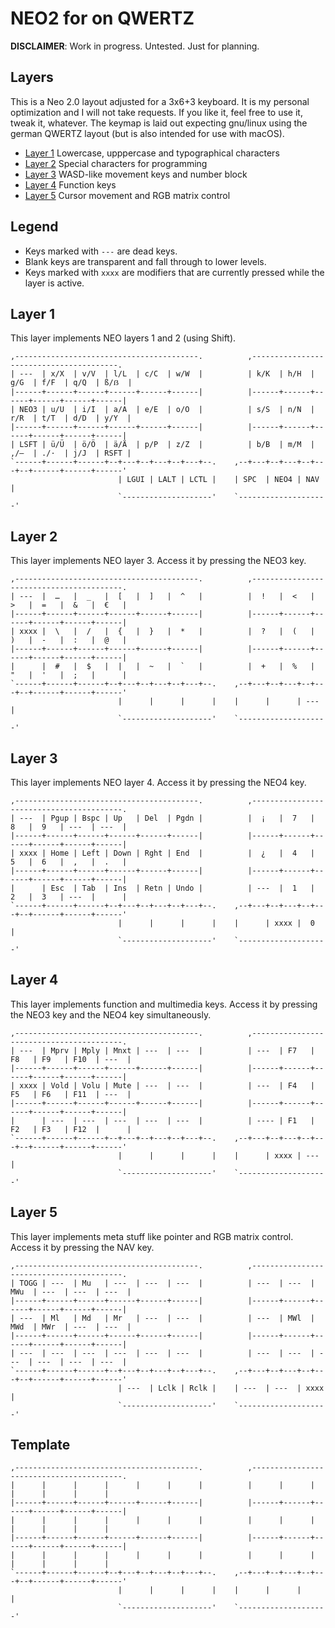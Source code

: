 # NEO2 for <insert keyboard here> on QWERTZ

**DISCLAIMER**: Work in progress. Untested. Just for planning.

## Layers
This is a Neo 2.0 layout adjusted for a 3x6+3 keyboard. It is my personal optimization and I will not take requests. If you like it, feel free to use it, tweak it, whatever. The keymap is laid out expecting gnu/linux using the german QWERTZ layout (but is also intended for use with macOS).

- [Layer 1](#layer-1) Lowercase, upppercase and typographical characters
- [Layer 2](#layer-2) Special characters for programming
- [Layer 3](#layer-3) WASD-like movement keys and number block
- [Layer 4](#layer-4) Function keys
- [Layer 5](#layer-5) Cursor movement and RGB matrix control

## Legend

 * Keys marked with `---` are dead keys.
 * Blank keys are transparent and fall through to lower levels.
 * Keys marked with `xxxx` are modifiers that are currently pressed while the layer is active.

## Layer 1

This layer implements NEO layers 1 and 2 (using Shift).

```
,-----------------------------------------.          ,----------------------------------------.
| ---  | x/X  | v/V  | l/L  | c/C  | w/W  |          | k/K  | h/H  | g/G  | f/F  | q/Q  | ß/ẞ  |
|------+------+------+------+------+------|          |------+------+------+------+------+------|
| NEO3 | u/U  | i/I  | a/A  | e/E  | o/O  |          | s/S  | n/N  | r/R  | t/T  | d/D  | y/Y  |
|------+------+------+------+------+------|          |------+------+------+------+------+------|
| LSFT | ü/Ü  | ö/Ö  | ä/Ä  | p/P  | z/Z  |          | b/B  | m/M  | ,/–  | ./·  | j/J  | RSFT |
`------+------+------+--+---+--+---+--+---+--.    ,--+---+--+---+--+---+--+------+------+------'
                        | LGUI | LALT | LCTL |    | SPC  | NEO4 | NAV  |
                        `--------------------'    `--------------------'
```

## Layer 2

This layer implements NEO layer 3. Access it by pressing the NEO3 key.

```
,-----------------------------------------.          ,-----------------------------------------.
| ---  |  …   |  _   |  [   |  ]   |  ^   |          |  !   |  <   |  >   |  =   |  &   |  €   |
|------+------+------+------+------+------|          |------+------+------+------+------+------|
| xxxx |  \   |  /   |  {   |  }   |  *   |          |  ?   |  (   |  )   |  -   |  :   |  @   |
|------+------+------+------+------+------|          |------+------+------+------+------+------|
|      |  #   |  $   |  |   |  ~   |  `   |          |  +   |  %   |  "   |  '   |  ;   |      |
`------+------+------+--+---+--+---+--+---+--.    ,--+---+--+---+--+---+--+------+------+------'
                        |      |      |      |    |      |      | ---  |
                        `--------------------'    `--------------------'
```

## Layer 3

This layer implements NEO layer 4. Access it by pressing the NEO4 key.

```
,-----------------------------------------.          ,-----------------------------------------.
| ---  | Pgup | Bspc | Up   | Del  | Pgdn |          |  ¡   |  7   |  8   |  9   | ---  | ---  |
|------+------+------+------+------+------|          |------+------+------+------+------+------|
| xxxx | Home | Left | Down | Rght | End  |          |  ¿   |  4   |  5   |  6   |  ,   |  .   |
|------+------+------+------+------+------|          |------+------+------+------+------+------|
|      | Esc  | Tab  | Ins  | Retn | Undo |          | ---  |  1   |  2   |  3   | ---  |      |
`------+------+------+--+---+--+---+--+---+--.    ,--+---+--+---+--+---+--+------+------+------'
                        |      |      |      |    |      | xxxx |  0   |
                        `--------------------'    `--------------------'
```

## Layer 4

This layer implements function and multimedia keys. Access it by pressing the NEO3 key and the NEO4 key simultaneously.

```
,-----------------------------------------.          ,-----------------------------------------.
| ---  | Mprv | Mply | Mnxt | ---  | ---  |          | ---  | F7   | F8   | F9   | F10  | ---  |
|------+------+------+------+------+------|          |------+------+------+------+------+------|
| xxxx | Vold | Volu | Mute | ---  | ---  |          | ---  | F4   | F5   | F6   | F11  | ---  |
|------+------+------+------+------+------|          |------+------+------+------+------+------|
|      | ---  | ---  | ---  | ---  | ---  |          | ---- | F1   | F2   | F3   | F12  |      |
`------+------+------+--+---+--+---+--+---+--.    ,--+---+--+---+--+---+--+------+------+------'
                        |      |      |      |    |      | xxxx | ---  |
                        `--------------------'    `--------------------'
```

## Layer 5

This layer implements meta stuff like pointer and RGB matrix control. Access it by pressing the NAV key.

```
,-----------------------------------------.          ,-----------------------------------------.
| TOGG | ---  | Mu   | ---  | ---  | ---  |          | ---  | ---  | MWu  | ---  | ---  | ---  |
|------+------+------+------+------+------|          |------+------+------+------+------+------|
| ---  | Ml   | Md   | Mr   | ---  | ---  |          | ---  | MWl  | MWd  | MWr  | ---  | ---  |
|------+------+------+------+------+------|          |------+------+------+------+------+------|
| ---  | ---  | ---  | ---  | ---  | ---  |          | ---  | ---  | ---  | ---  | ---  | ---  |
`------+------+------+--+---+--+---+--+---+--.    ,--+---+--+---+--+---+--+------+------+------'
                        | ---  | Lclk | Rclk |    | ---  | ---  | xxxx |
                        `--------------------'    `--------------------'
```

## Template

```
,-----------------------------------------.          ,-----------------------------------------.
|      |      |      |      |      |      |          |      |      |      |      |      |      |
|------+------+------+------+------+------|          |------+------+------+------+------+------|
|      |      |      |      |      |      |          |      |      |      |      |      |      |
|------+------+------+------+------+------|          |------+------+------+------+------+------|
|      |      |      |      |      |      |          |      |      |      |      |      |      |
`------+------+------+--+---+--+---+--+---+--.    ,--+---+--+---+--+---+--+------+------+------'
                        |      |      |      |    |      |      |      |
                        `--------------------'    `--------------------'
```
